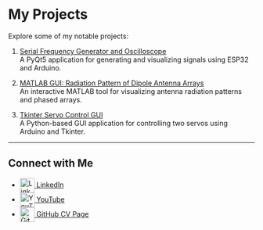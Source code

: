# My Projects

Explore some of my notable projects:

1. [Serial Frequency Generator and Oscilloscope](https://salhina.github.io/serial-frequency-generator-oscilloscope/)  
   A PyQt5 application for generating and visualizing signals using ESP32 and Arduino.

2. [MATLAB GUI: Radiation Pattern of Dipole Antenna Arrays](https://salhina.github.io/Matlab-Gui-Radiation-pattern-Dipole-Antenna-Array/)  
   An interactive MATLAB tool for visualizing antenna radiation patterns and phased arrays.

3. [Tkinter Servo Control GUI](https://github.com/salhina/ard_tkinter_servo)  
   A Python-based GUI application for controlling two servos using Arduino and Tkinter.

---

## Connect with Me

- <a href="https://www.linkedin.com/in/nabil-salhi" target="_blank">
  <img src="https://cdn.jsdelivr.net/npm/simple-icons@v9/icons/linkedin.svg" alt="LinkedIn" width="30" height="30" style="vertical-align:middle;"> LinkedIn
  </a>

- <a href="https://youtube.com/@salhi_nabil" target="_blank">
  <img src="https://cdn.jsdelivr.net/npm/simple-icons@v9/icons/youtube.svg" alt="YouTube" width="30" height="30" style="vertical-align:middle;"> YouTube
  </a>

- <a href="https://salhina.github.io/" target="_blank">
  <img src="https://cdn.jsdelivr.net/npm/simple-icons@v9/icons/github.svg" alt="GitHub" width="30" height="30" style="vertical-align:middle;"> GitHub CV Page
  </a>

